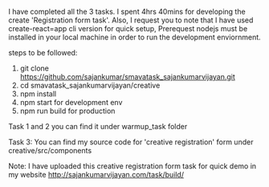 I have completed all the 3 tasks. I spent 4hrs 40mins for developing the create 'Registration form task'.
Also, I request you to note that I have used create-react=app cli version for quick setup, 
Prerequest nodejs must be installed in your local machine in order to run the development enviornment.

steps to be followed:
1. git clone https://github.com/sajankumar/smavatask_sajankumarvijayan.git
2.  cd smavatask_sajankumarvijayan/creative
3. npm install
4.  npm start for development env
5.  npm run build for production 

Task 1 and 2 you can find it under warmup_task folder

Task 3:
You can find my source code for 'creative registration' form under creative/src/components


Note: I have uploaded this creative registration form task for quick demo in my website http://sajankumarvijayan.com/task/build/

